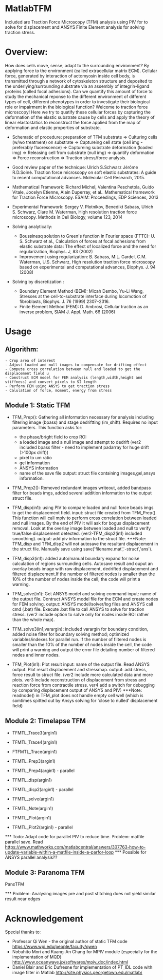 # MatlabTFM

Included are Traction Force Microscopy (TFM) analysis using PIV for to solve for displacement and ANSYS Finite Element analysis for solving traction stress.

# Overview:

How does cells move, sense, adapt to the surrounding environment? By applying force to the environment (called extracellular matrix ECM). Cellular force, generated by interaction of actomyosin inside cell body, is transmitted through a network of cytoskeleton structure and deposited to the underlying/surrounding substrate via an assembly of integrin-ligand proteins (called focal adhesions). Can we quantify this amount of force to study the mechanical reponse to the different environment of different types of cell, different phenotypes in order to investigate their biological role or impairment in the biological function? Welcome to traction force microscopy! Here we try to quatify these cellular forces by capturing the deformation of the elastic substrate cause by cells and apply the theory of linear elastostatics to reconstruct the force applied from the map of deformation and elastic properties of substrate.

 - Schematic of procedure: preparation of TFM substrate => Culturing cells (w/wo treatment) on substrate => Captureing cell state (cell img - preferably fluorescence) => Captureing substrate deformation (loaded img) => Releasing cell from substrate (null img) => quantify deformation => Force reconstruction => Traction stress/force analysis.

 - Good review paper of the technique: Ulrich S.Schwarz Jérôme R.D.Soiné. Traction force microscopy on soft elastic substrates: A guide to recent computational advances. Molecular Cell Research, 2015.

 - Mathematical Framework: Richard Michel, Valentina Peschetola, Guido Vitale, Jocelyn Etienne, Alain Duperray, et al.. Mathematical
framework for Traction Force Microscopy. ESAIM: Proceedings, EDP Sciences, 2013

 - Experimental Framework: Sergey V. Plotnikov, Benedikt Sabass, Ulrich S. Schwarz, Clare M. Waterman, High resolution
traction force microscopy. Methods in Cell Biology, volume 123, 2014

 - Solving analytically: 
 	+ Boussinesq solution to Green's function in Fourier space (FTTC): U. S. Schwarz et al., Calculation of forces at focal adhesions from elastic substrate data: The effect of localized force and the need for regularization, Biophys. J, 83 (2002)
 	+ Improvement using regularization: B. Sabass, M.L. Gardel, C.M. Waterman, U.S. Schwarz, High resolution traction force microscopy based on experimental and computational advances, Biophys. J. 94 (2008)

 - Solving by discretization : 
 	+ Boundary Element Method (BEM): Micah Dembo, Yu-Li Wang, Stresses at the cell-to-substrate interface during locomotion of fibroblasts, Biophys. J. 76 (1999) 2307–2316.
 	+ Finite Element Method (FEM): D. Ambrosi, Cellular traction as an inverse problem, SIAM J. Appl. Math. 66 (2006)

# Usage

## Algorithm: 
	- Crop area of interest
	- Adjust loaded and null images to compensate for drifting effect
	- Compute cross correlation between null and loaded to get the displacement field u
	- Construct ECM model for FEM analysis (length,width,height and stiffness) and convert pixels to SI length
	- Perform FEM using ANSYS to get traction stress
	- Calulation of force, moment, energy from stress
 
	
## Module 1: Static TFM

 - TFM_Prep(): Gathering all information necessary for analysis including filtering image (bpass) and stage dedriftting (im_shift).
Requires no input parameters. This function asks for: 
	- the phase/bright field to crop ROI
	- a loaded image and a null image and attempt to dedrift 
	(ver2 included bpass filter - need to implement padarray for huge drift (>100px drift))
	- pixel to um ratio
	- gel information
	- ANSYS information
	- name of the save file
output: struct file containing images,gel,ansys information.
 - TFM_Prep2(): Removed redundant images writeout, added bandpass filter for beads imgs, added several addition information to the output struct file.
 
 - TFM_disp(in1): using PIV to compare loaded and null force beads imgs to get the displacement field.
input: struct file created from TFM_Prep(). This function will call mpiv to perform cross correlation between loaded and null images.
By the end of PIV it will ask for bogus displacement removal. Look at the overlay image between loaded and null to verify true/false displacement detected.
(ver2-TFM_disp2(in1) included smoothing).
output: add piv information to the struct file.
***Note: TFM_disp and TFM_disp2 will not autosave the resultant displacement in the struct file. Manually save using save('filename.mat','-struct','ans').

 - TFM_disp3(in1): added auto/manual boundary expand for noise calculation of regions surrounding cells. Autosave result and ouput an overlay beads image with raw displacement, dedrifted displacement and filtered displacement.If the number of filtered nodes is smaller than the 10% of the number of nodes inside the cell, the code will print a warning.

 - TFM_solve(in1): Get ANSYS model and solving command
input: name of the output file. Contruct ANSYS model file for the ECM and create nodes for FEM solving.
output: ANSYS model/solver/log files and ANSYS call cmd (.bat) file. Execute .bat file to call ANSYS to solve for traction stress.
(ver2 include option to solve only for nodes inside ROI rather than the whole map).

 - TFM_solve3(in1,varargin): included varargin for boundary condition, added noise filter for boundary solving method; optimized variables/indexes for parallel run. If the number of filtered nodes is smaller than the 10% of the number of nodes inside the cell, the code will print a warning and output the error file detailing number of filtered nodes and inner nodes. 

 - TFM_Plot(in1): Plot result
input: name of the output file. Read ANSYS output. Plot result displacement and stressmap.
output: add stress, force result to struct file.
(ver2 include more calculated data and more plots. ver3 include reconstruction of displacement from stress and reaction force from contractile stress. ver4 add a switch for debugging by comparing displacement output of ANSYS and PIV) 
***Note: readnode() in TFM_plot does not handle empty cell well (which is somtimes spitted out by Ansys solving for 'close to nulled' displacement field)  

## Module 2: Timelapse TFM

- TFMTL_Trace3(argin1)

- TFMTL_Trace4(argin1)

- FTFMTL_Trace(argin1)

- TFMTL_Prep3(argin1)

- TFMTL_Prep4(argin1) - parallel

- TFMTL_disp(argin1)

- TFMTL_disp2(argin1) - parallel

- TFMTL_solve(argin1)

- TFMTL_Note(argin1)

- TFMTL_Plot(argin1)

- TFMTL_Plot2(argin1) - parallel

*** Todo: Adapt code for parallel PIV to reduce time. Problem: matfile parallel save. Read https://www.mathworks.com/matlabcentral/answers/307763-how-to-update-variable-within-a-matfile-inside-a-parfor-loop 
*** Possible for ANSYS parallel analysis??

## Module 3: Paranoma TFM

PanoTFM

*** Problem: Analysing images pre and post stitching does not yield similar result near edges

# Acknowledgement

Special thanks to:
 - Professor Qi Wen - the original author of static TFM code https://www.wpi.edu/people/faculty/qwen
 - Nobuhito Mori and Kuang-An Chang for MPIV module (especially for the implementation of MQD) http://www.oceanwave.jp/softwares/mpiv_doc/index.html
 - Daniel Blair and Eric Dufresne for implementation of PT_IDL code with image filter in Matlab http://site.physics.georgetown.edu/matlab/
